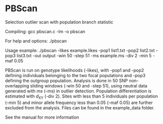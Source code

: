 # PBScan
Selection outlier scan with population branch statistic

Compiling:
gcc pbscan.c -lm -o pbscan

For help and options:
./pbscan

Usage example:
./pbscan -likes example.likes -pop1 list1.txt -pop2 list2.txt -pop3 list3.txt -out output -win 50 -step 51 -ms example.ms -div 2 -min 5 -maf 0.05

PBScan is run on genotype likelihoods (-likes), with -pop1 and -pop2 defining individuals belonging to the two focal populations and -pop3 defining the outgroup population. Analysis is done in 50 SNP non-overlapping sliding windows (-win 50 and -step 51), using neutral data generated with <i>ms</i> (-ms) in outlier detection. Population differentiation is estimated with <i>d</i><sub>XY</sub> (-div 2). Sites with less than 5 individuals per population (-min 5) and minor allele frequency less than 0.05 (-maf 0.05) are further excluded from the analysis. Files can be found in the example_data folder.

See the manual for more information

